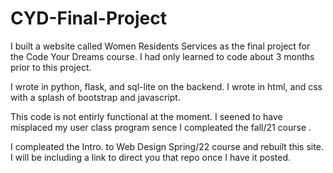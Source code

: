 # CYD-Final-Project
I built a website called Women Residents Services as the final project 
for the Code Your Dreams course. I had only learned to code about 3 months
prior to this project. 

I wrote in python, flask, and sql-lite on the backend.
I wrote in html, and css with a splash of bootstrap and javascript. 

This code is not entirly functional at the moment. I seened to have misplaced 
my user class program sence I compleated the fall/21 course . 

I compleated the Intro. to Web Design Spring/22 course and rebuilt this site.
I will be including a link to direct you that repo once I have it posted.
